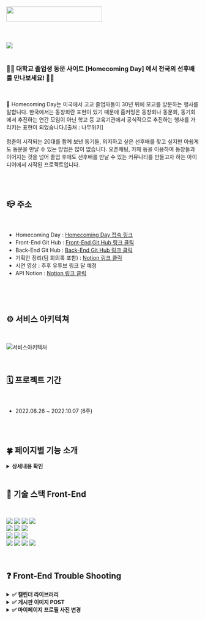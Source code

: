 <!-- # 🏫 Homecoming Day -->

# <img src="https://user-images.githubusercontent.com/109018926/193449320-c1ffb73a-c554-4870-8497-a8348c6b1a3b.png" width="250px" height="40px">
<br/>
<br/>

<img src="https://user-images.githubusercontent.com/109018926/193449385-70608a7e-5b44-49e1-9c08-f168783f5a22.png" >

<br/>
<br/>

### 👩‍🎓 대학교 졸업생 동문 사이트 [Homecoming Day] 에서 전국의 선후배를 만나보세요! 👨‍🎓

<br/>

🏫 Homecoming Day는 미국에서 고교 졸업자들이 30년 뒤에 모교를 방문하는 행사를 말합니다. 한국에서는 동창회란 표현이 있기 때문에 홈커밍은 동창회나 동문회, 동기회에서 추진하는 연간 모임이 아닌 학교 등 교육기관에서 공식적으로 추진하는 행사를 가리키는 표현이 되었습니다.[출처 : 나무위키]
<br/>
<br/>
청춘이 시작되는 20대를 함께 보낸 동기들, 의지하고 싶은 선후배를 찾고 싶지만 아쉽게도 동문을 만날 수 있는 방법은 많이 없습니다. 오픈채팅, 카페 등을 이용하여 동창들과 이어지는 것을 넘어 졸업 후에도 선후배를 만날 수 있는 커뮤니티를 만들고자 하는 아이디어에서 시작된 프로젝트입니다.

<br/>
<br/>

## 📪 주소
<br/>

- Homecoming Day : [Homecoming Day 접속 링크](https://www.homecomingdaycare.com/)
- Front-End Git Hub : [Front-End Git Hub 링크 클릭](https://github.com/jennywoon/HomeComingDay.git)
- Back-End Git Hub : [Back-End Git Hub 링크 클릭](https://github.com/251643/HomecomingDay.git)
- 기획안 정리(팀 회의록 포함) : [Notion 링크 클릭](https://prairie-scion-76d.notion.site/1-194af719c75a4851b4bdb7d3e38f6bde)
- 시연 영상 : 추후 유튜브 링크 달 예정
- API Notion : [Notion 링크 클릭](https://www.notion.so/API-958fc1f5810045a684d94cc16b43772a)
<br/>
<br/>
<br/>

## ⚙ 서비스 아키텍쳐

<br/>

![서비스아키텍처](https://user-images.githubusercontent.com/109018926/193449550-206751e5-a40c-4325-a7ee-80990fbd328d.png)

<br/>

## 🗓 프로젝트 기간

<br/>

- 2022.08.26 ~ 2022.10.07 (6주)

<br/>
<br/>

## 🍀 페이지별 기능 소개
<details>
<summary><b>상세내용 확인</b></summary>
<br/>

### 📲 로그인, 회원가입 페이지

<br/>

- 일반 로그인 기능
- 네이버 소셜 로그인

<br/>

![회원가입1](https://user-images.githubusercontent.com/109018926/190409932-2eaae376-01ff-4e28-af60-7547cceaaa9c.png)

</br>

- 이메일 인증 기능

<br/>

![회원가입2](https://user-images.githubusercontent.com/109018926/190410047-e55e3b85-e954-43c1-9760-feb7c6664392.png)

<br/>

- 학교, 학과, 학번을 기재하는 정보 입력 페이지

<br/>

![학교정보](https://user-images.githubusercontent.com/109018926/190411088-537def90-9c8b-412b-87ba-6d4cffa25227.png)

<br/>

### 🗒 메인 페이지 및 게시글 작성 페이지

- 같은 학교 학생들만 볼 수 있는 학교별 페이지 기능 구현, 다른 학교일 경우 접근 불가
- 도움요청, 정보공유, 만남일정, 자유토크 네 가지 게시판 CRUD 구현
- 한 가지 폼 안에서 네 개의 게시판 POST 되도록 구현

<br/>

![메인_글쓰기](https://user-images.githubusercontent.com/109018926/190411952-14e71a20-2143-4279-9758-c925b0b2a5e4.png)

<br/>

### 📂 도움요청, 정보공유, 만남일정, 자유토크를 동문들과 나누는 게시판

- 게시글 수정, 삭제 기능 
- 댓글, 대댓글
- 좋아요 기능

<br/>

![게시글상세](https://user-images.githubusercontent.com/109018926/190413074-04f3c553-b576-4ed3-8432-e3384b5ee5a7.png)

<br/>

### 🔍 검색 페이지, 채팅 페이지

- 게시글 Title별 검색 기능 구현
- 동문들끼리 1:1 대화를 나눌 수 있는 채팅 페이지 구현

<br/>

![검색+채팅](https://user-images.githubusercontent.com/109018926/190413740-d7d4d38a-adfd-4f8d-97e4-ffec8a01b567.png)

<br/>

### 🔔 알림 페이지

- 댓글, 좋아요가 달리면 바로 확인할 수 있는 알림 페이지 구현

<br/>

![알림페이지](https://user-images.githubusercontent.com/109018926/190414238-8f88d454-2469-43cb-8ea5-1595d8018fce.png)

<br/>

### 🪞 마이 페이지

- 내가 쓴 게시글을 확인할 수 있도록 구현
- 게시글 클릭시 해당 게시글로 들어갈 수 있도록 구현
- 프로필 사진 변경 기능 구현
- 무한 스크롤

<br/>

![마이페이지](https://user-images.githubusercontent.com/109018926/190415293-26e15cae-e219-4f67-bc99-71d7a0b3098a.png)

<br/>

</details>

<br/>

## 🔔 기술 스택 Front-End 

<br/>
<p>

<img src="https://img.shields.io/badge/react-282C34?style=for-the-badge&logo=react&logoColor=61DAFB">
<img src="https://img.shields.io/badge/React Router-CA4245?style=for-the-badge&logo=React Router&logoColor=white">
<img src="https://img.shields.io/badge/Axios-39477F?style=for-the-badge&logo=Axios&logoColor=white">
<img src="https://img.shields.io/badge/Redux-764ABC?style=for-the-badge&logo=Redux&logoColor=white">
<br/>
<img src="https://img.shields.io/badge/styled_components-DB7093?style=for-the-badge&logo=styledcomponents&logoColor=white">
<img src="https://img.shields.io/badge/yarn-2C8EBB?style=for-the-badge&logo=yarn&logoColor=black">
<img src="https://img.shields.io/badge/Swiper-6332F6?style=for-the-badge&logo=Swiper&logoColor=white">
<br/>
<img src="https://img.shields.io/badge/kakao map-FFCD00?style=for-the-badge&logo=kakao&logoColor=black">
<img src="https://img.shields.io/badge/PWA-5A0FC8?style=for-the-badge&logo=PWA&logoColor=white">
<img src="https://img.shields.io/badge/Stomp & Sock.Js-0ABF53?style=for-the-badge&logo=Stomp & Sock.Js&logoColor=white">
<br/>
<img src="https://img.shields.io/badge/github-%23121011.svg?style=for-the-badge&logo=github&logoColor=white">
<img src="https://img.shields.io/badge/Amazon AWS-232F3E?style=for-the-badge&logo=Amazon AWS&logoColor=white">
<img src="https://img.shields.io/badge/-aws%20amplify-FF9900?style=for-the-badge&logo=aws%20amplify&logoColor=white">
<img src="https://img.shields.io/badge/figma-%23F24E1E.svg?style=for-the-badge&logo=figma&logoColor=white">
</p>
<br/>

## ❓ Front-End Trouble Shooting

<details>
<summary><b>✅ 캘린더 라이브러리</b></summary>

</br>

✔ 문제상황
- 초기 시안에서는 캘린더와 시간 선택을 모달로 진행하고자 하였으나, POST하는 과정에서 모달 사용시 별도의 API를 생성해야 하는 비효율성이 발생됨

</br>

✔ 해결방안

- 드롭다운 형식으로 변경하고 백엔드와 API 명세서에 기획한대로 moment 라이브러리를 통해 데이터 형태 변경
- css 디자인 편의 수정을 위한 리액트-캘린더 라이브러리, 타임피커 라이브러리 사용 

</details>

<details>
<summary><b>✅ 게시판 이미지 POST</b></summary>

</br>

✔ 문제상황
- 게시판 등록시에 텍스트와 이미지를 Formdata에 묶어 전송하였으나 State 500에러 발생
- 드랍존 라이브러리를 사용해서 오류를 해결하면서 이미지 프리뷰를 추가 구현하고 드래그앤드랍을 구현하려고 했으나 실패함

</br>

✔ 해결방안

- 이미지 또한 Formdata화 시켜야 한다는 사실을 확인함 

</details>

<details>
<summary><b>✅ 마이페이지 프로필 사진 변경</b></summary>

</br>

✔ 문제상황
- 우리가 구현하고 있는 기능은 로그인 이후 학교 정보를 받아야 했기 때문에 회원가입, 로그인 시 프로필 사진 추가를 할 수 없었음
- 따라서 마이페이지의 state에 프로필 사진 변경 기능을 넣어야 했음
- 발생된 문제는, 프론트에서 기본 프로필을 마이페이지에 등록해둔다고 하여도 게시판 메인 페이지의 프로필 사진에서 사진 이미지가 PATCH 되기전엔 이미지 에러가 발생함
- PATCH를 한다고 하여도 초반에 에러가 발생된 모습이 USER에게 노출될 수 있었음

</br>

✔ 해결방안

- 백엔드의 S3에 기본 이미지를 탑재해 데이터를 받을 때부터 null값이 아닌 기본 이미지로 받는 방향으로 게시판 이미지의 에러를 해결함
- 기본 이미지를 GET한 후, 프론트에서 PATCH를 사용하여 프로필 사진을 변경하였고 마이페이지, 게시판 페이지에 사진을 업데이트하여 해결함

</details>